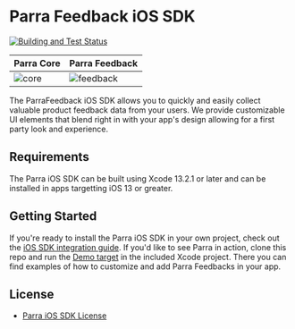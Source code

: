 # Parra Feedback iOS SDK

[![Building and Test Status](https://github.com/Parra-Inc/parra-ios-sdk/actions/workflows/ios.yml/badge.svg?branch=main)](https://github.com/Parra-Inc/parra-ios-sdk/actions/workflows/ios.yml)

| Parra Core                                                           | Parra Feedback                                                               |
| -------------------------------------------------------------------- | ---------------------------------------------------------------------------- |
| ![core](https://cocoapod-badges.herokuapp.com/v/ParraCore/badge.png) | ![feedback](https://cocoapod-badges.herokuapp.com/v/ParraFeedback/badge.png) |

The ParraFeedback iOS SDK allows you to quickly and easily collect valuable product feedback data from your users. We provide customizable UI elements that blend right in with your app's design allowing for a first party look and experience.

## Requirements

The Parra iOS SDK can be built using Xcode 13.2.1 or later and can be installed in apps targetting iOS 13 or greater.

## Getting Started

If you're ready to install the Parra iOS SDK in your own project, check out the [iOS SDK integration guide](https://docs.parra.io/guides/ios). If you'd like to see Parra in action, clone this repo and run the [Demo target](https://github.com/Parra-Inc/parra-ios-sdk/tree/main/Demo) in the included Xcode project. There you can find examples of how to customize and add Parra Feedbacks in your app.

## License

- [Parra iOS SDK License](https://github.com/Parra-Inc/parra-ios-sdk/blob/main/LICENSE.md)
